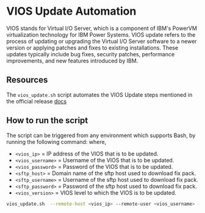 # VIOS Update Automation
VIOS stands for Virtual I/O Server, which is a component of IBM's PowerVM virtualization technology for IBM Power Systems.
VIOS update refers to the process of updating or upgrading the Virtual I/O Server software to a newer version or applying patches and fixes to existing installations. These updates typically include bug fixes, security patches, performance improvements, and new features introduced by IBM.

## Resources
The ``` vios_update.sh ``` script automates the VIOS Update steps mentioned in the official release [docs](https://www.ibm.com/support/pages/vios-31431-fix-pack-release-notes-1)

## How to run the script
The script can be triggered from any environment which supports Bash, 
by running the following command:
where,
- ```<vios_ip>``` = IP address of the VIOS that is to be updated.
- ```<vios_username>``` = Username of the VIOS that is to be updated.
- ```<vios_password>``` = Password of the VIOS that is to be updated.
- ```<sftp_host>``` = Domain name of the sftp host used to download fix pack.
- ```<sftp_username>``` = Username of the sftp host used to download fix pack.
- ```<sftp_password>``` = Password of the sftp host used to download fix pack.
- ```<vios_version>``` = VIOS level to which the VIOS is to be updated.
```bash 
vios_update.sh  --remote-host <vios_ip> --remote-user <vios_username> --remote-password <vios_password> --sftp-doamin <sftp_host> --sftp-user <sftp_username> --sftp-password <sftp_password> --vios-fix <vios_version>```
